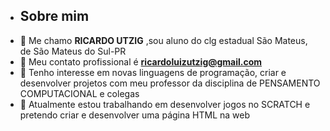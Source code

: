 - ## Sobre mim ##
- 👋 Me chamo **RICARDO UTZIG** ,sou aluno do clg estadual São Mateus, de São Mateus do Sul-PR
- 👀 Meu contato profissional é **ricardoluizutzig@gmail.com**
- 🌱 Tenho interesse em novas linguagens de programação, criar e desenvolver projetos com meu professor da disciplina de PENSAMENTO COMPUTACIONAL e colegas
- 💞️ Atualmente estou trabalhando em desenvolver jogos no SCRATCH e pretendo criar e desenvolver uma página  HTML na web 
